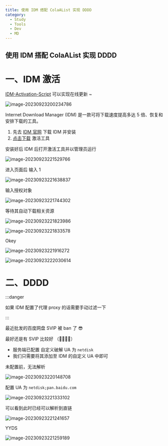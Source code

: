 ```yaml
---
title: 使用 IDM 搭配 ColaAList 实现 DDDD
category:
  - Study
  - Tools
  - Dev
  - MD
---
```


## 使用 IDM 搭配 ColaAList 实现 DDDD

# 一、IDM 激活

[IDM-Activation-Script](https://github.com/lstprjct/IDM-Activation-Script) 可以实现在线更新 ~

![image-20230923200234786](https://yong-gan-niu-niu-1311841992.cos.ap-beijing.myqcloud.com/images/image-20230923200234786.png)

Internet Download Manager (IDM) 是一款可将下载速度提高多达 5 倍、恢复和安排下载的工具。

1. 先去 [IDM 官网](https://www.internetdownloadmanager.com/)  下载 IDM 并安装
2. [点击下载](https://yong-gan-niu-niu-1311841992.cos.ap-beijing.myqcloud.com/tools/IDM-Activation-Script-main.zip)  激活工具

安装好后 IDM 后打开激活工具并以管理员运行

![image-20230923221529766](https://yong-gan-niu-niu-1311841992.cos.ap-beijing.myqcloud.com/images/image-20230923221529766.png)

进入页面后 输入 1

![image-20230923221638837](https://yong-gan-niu-niu-1311841992.cos.ap-beijing.myqcloud.com/images/image-20230923221638837.png)



输入授权对象

![image-20230923221744302](https://yong-gan-niu-niu-1311841992.cos.ap-beijing.myqcloud.com/images/image-20230923221744302.png)

等待其自动下载相关资源

![image-20230923221823986](https://yong-gan-niu-niu-1311841992.cos.ap-beijing.myqcloud.com/images/image-20230923221823986.png)

![image-20230923221833578](https://yong-gan-niu-niu-1311841992.cos.ap-beijing.myqcloud.com/images/image-20230923221833578.png)

Okey

![image-20230923221916272](https://yong-gan-niu-niu-1311841992.cos.ap-beijing.myqcloud.com/images/image-20230923221916272.png)

![image-20230923222030614](https://yong-gan-niu-niu-1311841992.cos.ap-beijing.myqcloud.com/images/image-20230923222030614.png)

# 二、DDDD

:::danger

如果 IDM 配置了代理 proxy 的话需要手动过滤一下

:::

最近批发的百度网盘 SVIP 被 ban 了 😎

最好还是有 SVIP 比较好 （🤡🤡🤡🤡）

- 服务端已配置 自定义破解 UA 为 `netdisk`
- 我们只需要将其添加至 IDM 的自定义 UA 中即可

未配置前，无法解析

 ![image-20230923220148708](https://yong-gan-niu-niu-1311841992.cos.ap-beijing.myqcloud.com/images/image-20230923220148708.png)



配置 UA 为 `netdisk;pan.baidu.com`

![image-20230923221333102](https://yong-gan-niu-niu-1311841992.cos.ap-beijing.myqcloud.com/images/image-20230923221333102.png)

可以看到此时已经可以解析到直链

![image-20230923221241657](https://yong-gan-niu-niu-1311841992.cos.ap-beijing.myqcloud.com/images/image-20230923221241657.png)

YYDS

![image-20230923221259189](https://yong-gan-niu-niu-1311841992.cos.ap-beijing.myqcloud.com/images/image-20230923221259189.png)
